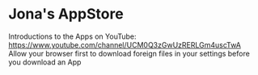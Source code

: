 # Jona's AppStore
Introductions to the Apps on YouTube: https://www.youtube.com/channel/UCM0Q3zGwUzRERLGm4uscTwA          
Allow your browser first to download foreign files in your settings before you download an App
